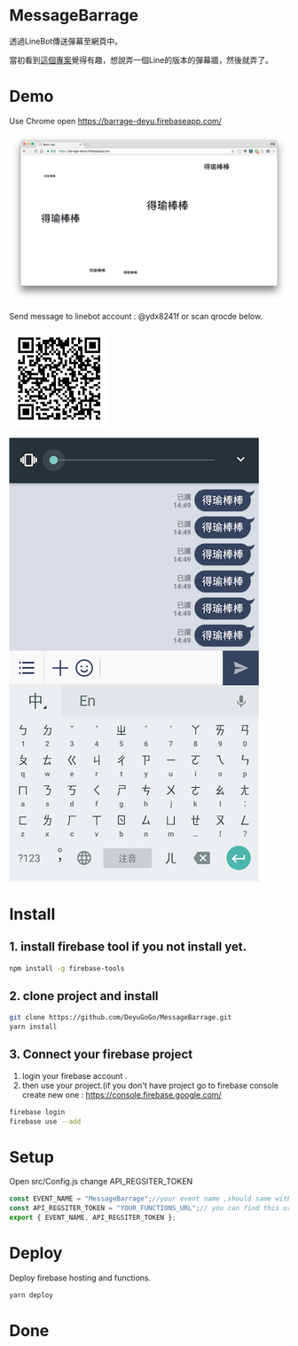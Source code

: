 # MessageBarrage
透過LineBot傳送彈幕至網頁中。

當初看到[這個專案](https://github.com/iammapping/wedding)覺得有趣，想說弄一個Line的版本的彈幕牆，然後就弄了。

# Demo

Use Chrome open https://barrage-deyu.firebaseapp.com/

![Wall picture](https://github.com/DeyuGoGo/MessageBarrage/blob/master/demowall.png?raw=true "Wall")

Send message to linebot account : @ydx8241f
or scan qrocde below.

![Qrcode](https://github.com/DeyuGoGo/MessageBarrage/blob/master/demoqrocde.png?raw=true)

![Sender picture](https://github.com/DeyuGoGo/MessageBarrage/blob/master/demoline.png?raw=true "Picture")

# Install
## 1. install firebase tool if you not install yet.
```sh
npm install -g firebase-tools
```
## 2. clone project and install
```sh
git clone https://github.com/DeyuGoGo/MessageBarrage.git
yarn install
```
## 3. Connect your firebase project
1. login your firebase account .
2. then use your project.(if you don't have project go to firebase console create new one : https://console.firebase.google.com/
```sh
firebase login
firebase use --add
```
# Setup
Open src/Config.js change API_REGSITER_TOKEN
```javascript
const EVENT_NAME = "MessageBarrage";//your event name ,should same with messagebarragehook.
const API_REGSITER_TOKEN = "YOUR_FUNCTIONS_URL";// you can find this url in your firebase console in functions tab. url ex : https://us-central1-yourfirebaseproject.cloudfunctions.net/addWebFcmToken
export { EVENT_NAME, API_REGSITER_TOKEN };
```
# Deploy
Deploy firebase hosting and functions.
```sh
yarn deploy
```
# Done 
